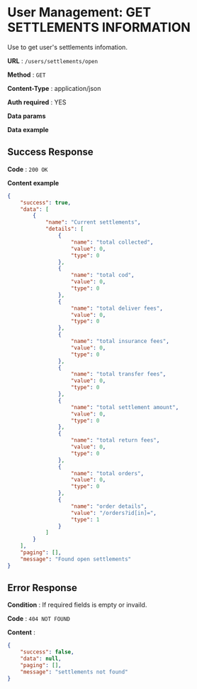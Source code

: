 # User Management: GET SETTLEMENTS INFORMATION

Use to get user's settlements infomation.

**URL** : `/users/settlements/open`

**Method** : `GET`

**Content-Type** : application/json

**Auth required** : YES

**Data params**

**Data example**

## Success Response

**Code** : `200 OK`

**Content example**

```json
{
    "success": true,
    "data": [
        {
            "name": "Current settlements",
            "details": [
                {
                    "name": "total collected",
                    "value": 0,
                    "type": 0
                },
                {
                    "name": "total cod",
                    "value": 0,
                    "type": 0
                },
                {
                    "name": "total deliver fees",
                    "value": 0,
                    "type": 0
                },
                {
                    "name": "total insurance fees",
                    "value": 0,
                    "type": 0
                },
                {
                    "name": "total transfer fees",
                    "value": 0,
                    "type": 0
                },
                {
                    "name": "total settlement amount",
                    "value": 0,
                    "type": 0
                },
                {
                    "name": "total return fees",
                    "value": 0,
                    "type": 0
                },
                {
                    "name": "total orders",
                    "value": 0,
                    "type": 0
                },
                {
                    "name": "order details",
                    "value": "/orders?id[in]=",
                    "type": 1
                }
            ]
        }
    ],
    "paging": [],
    "message": "Found open settlements"
}
```

## Error Response

**Condition** : If required fields is empty or invaild.

**Code** : `404 NOT FOUND`

**Content** :

```json
{
    "success": false,
    "data": null,
    "paging": [],
    "message": "settlements not found"
}
```